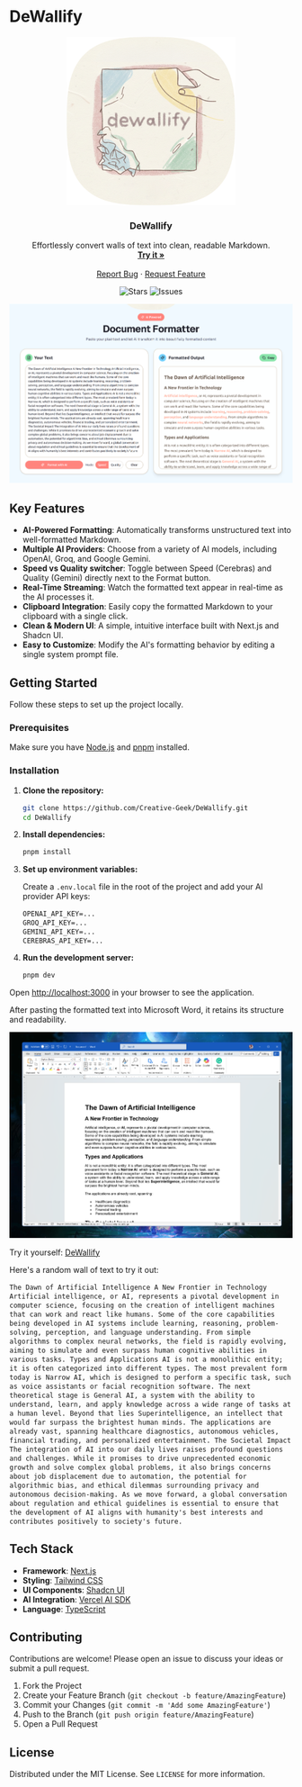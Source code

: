 # DeWallify

<div align="center">
  <a href="https://github.com/Creative-Geek/DeWallify">
    <img src="images/DeWallify-Logo.png" alt="Logo" width="300" height="300">
  </a>

  <h3 align="center">DeWallify</h3>

  <p align="center">
    Effortlessly convert walls of text into clean, readable Markdown.
    <br />
    <a href="https://dewallify.creative-geek.tech"><strong>Try it »</strong></a>
    <br />
    <br />
    <a href="https://github.com/Creative-Geek/DeWallify/issues">Report Bug</a>
    ·
    <a href="https://github.com/Creative-Geek/DeWallify/issues">Request Feature</a>
  </p>
</div>

<div align="center">

![Stars](https://img.shields.io/github/stars/Creative-Geek/DeWallify)
![Issues](https://img.shields.io/github/issues/Creative-Geek/DeWallify)

</div>

![App Screenshot](images/screenshot.png)

## Key Features

- **AI-Powered Formatting**: Automatically transforms unstructured text into well-formatted Markdown.
- **Multiple AI Providers**: Choose from a variety of AI models, including OpenAI, Groq, and Google Gemini.
- **Speed vs Quality switcher**: Toggle between Speed (Cerebras) and Quality (Gemini) directly next to the Format button.
- **Real-Time Streaming**: Watch the formatted text appear in real-time as the AI processes it.
- **Clipboard Integration**: Easily copy the formatted Markdown to your clipboard with a single click.
- **Clean & Modern UI**: A simple, intuitive interface built with Next.js and Shadcn UI.
- **Easy to Customize**: Modify the AI's formatting behavior by editing a single system prompt file.

## Getting Started

Follow these steps to set up the project locally.

### Prerequisites

Make sure you have [Node.js](https://nodejs.org/) and [pnpm](https://pnpm.io/) installed.

### Installation

1. **Clone the repository:**

   ```bash
   git clone https://github.com/Creative-Geek/DeWallify.git
   cd DeWallify
   ```

2. **Install dependencies:**

   ```bash
   pnpm install
   ```

3. **Set up environment variables:**

   Create a `.env.local` file in the root of the project and add your AI provider API keys:

   ```env
   OPENAI_API_KEY=...
   GROQ_API_KEY=...
   GEMINI_API_KEY=...
   CEREBRAS_API_KEY=...
   ```

4. **Run the development server:**

   ```bash
   pnpm dev
   ```

Open [http://localhost:3000](http://localhost:3000) in your browser to see the application.

After pasting the formatted text into Microsoft Word, it retains its structure and readability.

![MS Word Screenshot](images/msword.png)

Try it yourself: [DeWallify](https://dewallify.creative-geek.tech)

Here's a random wall of text to try it out:

```text
The Dawn of Artificial Intelligence A New Frontier in Technology Artificial intelligence, or AI, represents a pivotal development in computer science, focusing on the creation of intelligent machines that can work and react like humans. Some of the core capabilities being developed in AI systems include learning, reasoning, problem-solving, perception, and language understanding. From simple algorithms to complex neural networks, the field is rapidly evolving, aiming to simulate and even surpass human cognitive abilities in various tasks. Types and Applications AI is not a monolithic entity; it is often categorized into different types. The most prevalent form today is Narrow AI, which is designed to perform a specific task, such as voice assistants or facial recognition software. The next theoretical stage is General AI, a system with the ability to understand, learn, and apply knowledge across a wide range of tasks at a human level. Beyond that lies Superintelligence, an intellect that would far surpass the brightest human minds. The applications are already vast, spanning healthcare diagnostics, autonomous vehicles, financial trading, and personalized entertainment. The Societal Impact The integration of AI into our daily lives raises profound questions and challenges. While it promises to drive unprecedented economic growth and solve complex global problems, it also brings concerns about job displacement due to automation, the potential for algorithmic bias, and ethical dilemmas surrounding privacy and autonomous decision-making. As we move forward, a global conversation about regulation and ethical guidelines is essential to ensure that the development of AI aligns with humanity's best interests and contributes positively to society's future.
```

## Tech Stack

- **Framework**: [Next.js](https://nextjs.org/)
- **Styling**: [Tailwind CSS](https://tailwindcss.com/)
- **UI Components**: [Shadcn UI](https://ui.shadcn.com/)
- **AI Integration**: [Vercel AI SDK](https://sdk.vercel.ai/)
- **Language**: [TypeScript](https://www.typescriptlang.org/)

## Contributing

Contributions are welcome! Please open an issue to discuss your ideas or submit a pull request.

1. Fork the Project
2. Create your Feature Branch (`git checkout -b feature/AmazingFeature`)
3. Commit your Changes (`git commit -m 'Add some AmazingFeature'`)
4. Push to the Branch (`git push origin feature/AmazingFeature`)
5. Open a Pull Request

## License

Distributed under the MIT License. See `LICENSE` for more information.
